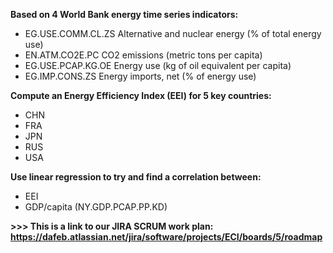 <b> Based on 4 World Bank energy time series indicators: </b>

- EG.USE.COMM.CL.ZS Alternative and nuclear energy (% of total energy use) <br> 
- EN.ATM.CO2E.PC CO2 emissions (metric tons per capita) <br> 
- EG.USE.PCAP.KG.OE Energy use (kg of oil equivalent per capita) <br>
- EG.IMP.CONS.ZS Energy imports, net (% of energy use) <br> 

<b> Compute an Energy Efficiency Index (EEI) for 5 key countries: </b>

- CHN <br> 
- FRA <br> 
- JPN <br> 
- RUS <br> 
- USA<br> 

<b> Use linear regression to try and find a correlation between: </b>

- EEI <br>
- GDP/capita (NY.GDP.PCAP.PP.KD)



<b> >>> This is a link to our JIRA SCRUM work plan: https://dafeb.atlassian.net/jira/software/projects/ECI/boards/5/roadmap <b>
        
        


